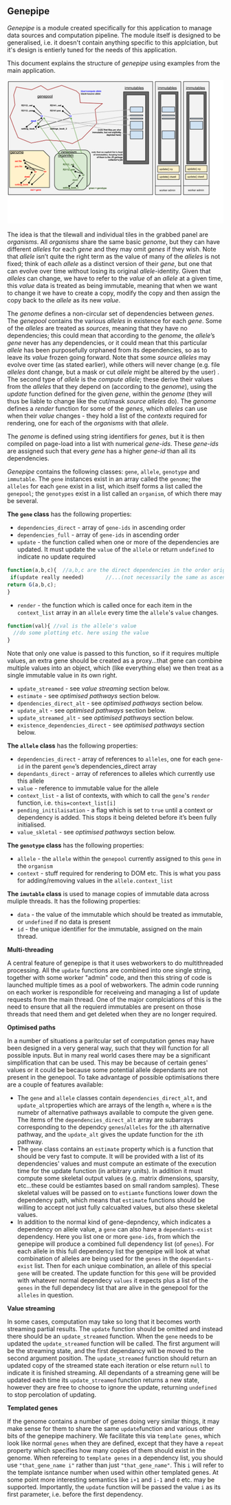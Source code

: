 ## Genepipe

_Genepipe_ is a module created specifically for this application to manage data sources and computation pipeline.  The module itself is designed to be generalised, i.e. it doesn't contain anything specific to this applciation, but it's design is entierly tuned for the needs of this application.

This document explains the structure of _genepipe_ using examples from the main application.

<img src="genepipediagram.png">

The idea is that the tilewall and individual tiles in the grabbed panel are _organisms_.  All _organisms_ share the same basic _genome_, but they can have different _alleles_ for each _gene_ and they may omit _genes_ if they wish. Note that _allele_ isn’t quite the right term as the value of many of the _alleles_ is not fixed; think of each _allele_ as a distinct version of their _gene_, but one that can evolve over time without losing its original _allele_-identity.  Given that _alleles_ can change, we have to refer to the _value_ of an _allele_ at a given time, this _value_ data is treated as being immutable, meaning that when we want to change it we have to create a copy, modify the copy and then assign the copy back to the _allele_ as its new _value_.   

The _genome_ defines a non-circular set of dependencies between _genes_.  The _genepool_ contains the various _alleles_ in existence for each _gene_.  Some of the _alleles_ are treated as _sources_, meaning that they have no dependencies; this could mean that according to the _genome_, the _allele_’s _gene_ never has any dependencies, or it could mean that this particular _allele_ has been purposefully orphaned from its dependencies, so as to leave its _value_ frozen going forward. Note that some _source_ _alleles_ may evolve over time (as stated earlier), while others will never change (e.g. file _alleles_ dont change, but a mask or cut _allele_ might be altered by the user) . The second type of _allele_ is the _compute_ _allele_; these derive their values from the _alleles_ that they depend on (according to the _genome_), using the _update_ function defined for the given _gene_, within the _genome_ (they will thus be liable to change like the cut/mask _source alleles_ do).  The _genome_ defines a _render_ function for some of the _genes_, which _alleles_ can use when their _value_ changes - they hold a list of the _contexts_ required for rendering, one for each of the _organisms_ with that _allele_.


The _genome_ is defined using string identifiers for _genes_, but it is then compiled on page-load into a list with numerical _gene-ids_.  These _gene-ids_ are assigned such that every _gene_ has a higher _gene-id_ than all its dependencies.


_Genepipe_ contains the following classes: `gene`, `allele`, `genotype` and `immutable`. The `gene` instances exist in an array called the `genome`; the `alleles` for each `gene` exist in a list, which itself forms a list called the `genepool`; the `genotypes` exist in a list called an `organism`, of which there may be several.

**The `gene` class** has the following properties:

* `dependencies_direct` - array of `gene-ids` in ascending order
* `dependencies_full` - array of `gene-ids` in ascending order
* `update` - the function called when one or more of the dependencies are updated. It must update the 
		`value` of the `allele` or return `undefined` to indicate no update required
```javascript
function(a,b,c){  //a,b,c are the direct dependencies in the order originally defined ...
 if(update really needed) 		//...(not necessarily the same as ascending node-id order)
return G(a,b,c);
}
```
* `render` - the function which is called once for each item in the `context_list` array in an `allele` every time the `allele`'s `value` changes.
```javascript
function(val){ //val is the allele's value
  //do some plotting etc. here using the value
}
```  
Note that only one value is passed to this function, so if it requires multiple values, an extra gene should be created as a proxy...that gene can combine multiple values into an object, which (like everything else) we then treat as a single immutable value in its own right.   

* `update_streamed` - see _value streaming_ section below.
* `estimate` - see _optimised pathways_ section below.
* `dpendencies_direct_alt` - see _optimised pathways_ section below.
* `update_alt` - see _optimised pathways_ section below.
* `update_streamed_alt` - see _optimised pathways_ section below.
* `existence_dependencies_direct` - see _optimised pathways_ section below.   





**The ``allele`` class** has the following properties:

* `dependencies_direct` - array of references to `alleles`, one for each `gene-id` in the parent `gene`’s
 dependencies_direct array
* `dependants_direct` - array of references to alleles which currently use this allele
* `value` - reference to immutable value for the allele
* `context_list` - a list of contexts, with which to call the `gene`'s `render` function, i.e. `this=context_list[i]`
*	`pending_initilaisation` - a flag which is set to `true` until a context or dependency is added. This stops it being deleted before it’s been fully initialised.
* `value_skletal` - see _optimised pathways_ section below.


**The `genotype` class** has the following properties:
* `allele` - the `allele` within the `genepool` currently assigned to this `gene` in the `organism` 
* `context` - stuff required for rendering to DOM etc. This is what you pass for adding/removing values
in the `allele.context_list`

**The `imutable` class** is used to manage copies of immutable data across muliple threads. It has the following properties:
* `data` - the value of the immutable which should be treated as immutable, or `undefined` if no data is present
* `id` - the unique identifier for the immutable, assigned on the main thread.
 

**Multi-threading**    

A central feature of genepipe is that it uses webworkers to do multithreaded processing.  All the `update` functions are combined into one single string, together with some worker "admin" code, and then this string of code is launched multiple times as a pool of webworkers.  The admin code running on each worker is respondible for receiveing and managing a list of update requests from the main thread. One of the major complciations of this is the need to ensure that all the requierd immutables are present on those threads that need them and get deleted when they are no longer required.


**Optimised paths**   

In a number of situations a paritcular set of computation genes may have been designed in a very general way, such that they will function for all possible inputs.  But in many real world cases there may be a significant simplification that can be used. This may be because of certain genes' values or it could be because some potential allele dependants are not present in the genepool.  To take advantage of possible optimisations there are a couple of features available:
* The `gene` and `allele` classes contain `dependencies_direct_alt`, and `update_alt`properties which are arrays of the length `m`, where `m` is the numebr of alternative pathways available to compute the given gene. The items of the `dependencies_direct_alt` array are subarrays corresponding to the dependcy `genes`/`alleles` for the `i`th alternative pathway, and the `update_alt` gives the update function for the `i`th pathway.
* The `gene` class contains an `estimate` property which is a function that should be very fast to compute. It will be provided with a list of its dependencies' values and must compute an estimate of the execution time for the update function (in arbitrary units).  In addition it must compute some skeletal output values (e.g. matrix dimensions, sparsity, etc...these could be estiamtes based on small random samples).  These skeletal values will be passed on to `estiamte` functions lower down the dependency path, which means that `estimate` functions should be willing to accept not just fully calcualted values, but also these skeletal values.
* In addition to the normal kind of gene-depndency, which indicates a dependency on allele value, a `gene` can also have a `dependants-exist` dependency.  Here you list one or more `gene-ids`, from which the genepipe will produce a combined full dependency list (of `genes`).  For each allele in this full dependency list the genepipe will look at what combination of alleles are being used for the `genes` in the `dependants-exist` list.  Then for each unique combination, an allele of this special `gene` will be created.  The update function for this `gene` will be provided with whatever normal dependecy `values` it expects plus a list of the `genes` in the full dependecy list that are alive in the genepool for the `alleles` in question.


**Value streaming**

In some cases, computation may take so long that it becomes worth streaming partial results. The `update` function should be omitted and instead there should be an `update_streamed` function. When the `gene` needs to be updated the `update_streamed` function will be called. The first argument will be the streaming state, and the first dependancy will be moved to the second argument position. The `update_streamed` function should return an updated copy of the streamed state each iteration or else return `null` to indicate it is finished streaming. All dependants of a streaming gene will be updated each time its `update_streamed` function returns a new state, however they are free to choose to ignore the update, returning `undefined` to stop percolation of updating.

**Templated genes**  

If the genome contains a number of genes doing very similar things, it may make sense for them to share the same `update`function and various other bits of the genepipe machinery.  We facilitate this via `template genes`, which look like normal `genes` when they are defined, except that they have a `repeat` property which specifies how many copies of them should exist in the genome. When refereing to `template genes` in a dependency list, you should use `"that_gene_name i"` rather than just `"that_gene_name"`.  This `i` will refer to the template isntance number when used within other templated genes.  At some point more interesting semantics like `i+1` and `i-1` and `0` etc. may be supported.  Importantly, the `update` function  will be passed the value `i` as its first parameter, i.e. before the first dependency.
